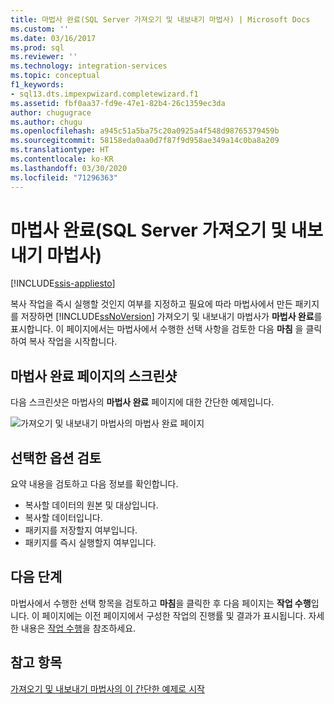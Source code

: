 ```yaml
---
title: 마법사 완료(SQL Server 가져오기 및 내보내기 마법사) | Microsoft Docs
ms.custom: ''
ms.date: 03/16/2017
ms.prod: sql
ms.reviewer: ''
ms.technology: integration-services
ms.topic: conceptual
f1_keywords:
- sql13.dts.impexpwizard.completewizard.f1
ms.assetid: fbf0aa37-fd9e-47e1-82b4-26c1359ec3da
author: chugugrace
ms.author: chugu
ms.openlocfilehash: a945c51a5ba75c20a0925a4f548d98765379459b
ms.sourcegitcommit: 58158eda0aa0d7f87f9d958ae349a14c0ba8a209
ms.translationtype: HT
ms.contentlocale: ko-KR
ms.lasthandoff: 03/30/2020
ms.locfileid: "71296363"
---
```

# <a name="complete-the-wizard-sql-server-import-and-export-wizard"></a>마법사 완료(SQL Server 가져오기 및 내보내기 마법사)

[!INCLUDE[ssis-appliesto](../../includes/ssis-appliesto-ssvrpluslinux-asdb-asdw-xxx.md)]


복사 작업을 즉시 실행할 것인지 여부를 지정하고 필요에 따라 마법사에서 만든 패키지를 저장하면 [!INCLUDE[ssNoVersion](../../includes/ssnoversion-md.md)] 가져오기 및 내보내기 마법사가 **마법사 완료**를 표시합니다. 이 페이지에서는 마법사에서 수행한 선택 사항을 검토한 다음 **마침** 을 클릭하여 복사 작업을 시작합니다.
 
## <a name="screen-shot-of-the-complete-the-wizard-page"></a>마법사 완료 페이지의 스크린샷 
 다음 스크린샷은 마법사의 **마법사 완료** 페이지에 대한 간단한 예제입니다.  
  
 ![가져오기 및 내보내기 마법사의 마법사 완료 페이지](../../integration-services/import-export-data/media/complete.png "가져오기 및 내보내기 마법사의 마법사 완료 페이지")  
  
## <a name="review-the-options-you-selected"></a>선택한 옵션 검토  
 
요약 내용을 검토하고 다음 정보를 확인합니다.  
-   복사할 데이터의 원본 및 대상입니다.
-   복사할 데이터입니다.
-   패키지를 저장할지 여부입니다.
-   패키지를 즉시 실행할지 여부입니다.  
  
## <a name="whats-next"></a>다음 단계  
 마법사에서 수행한 선택 항목을 검토하고 **마침**을 클릭한 후 다음 페이지는 **작업 수행**입니다. 이 페이지에는 이전 페이지에서 구성한 작업의 진행률 및 결과가 표시됩니다. 자세한 내용은 [작업 수행](../../integration-services/import-export-data/performing-operation-sql-server-import-and-export-wizard.md)을 참조하세요.
 
## <a name="see-also"></a>참고 항목
[가져오기 및 내보내기 마법사의 이 간단한 예제로 시작](../../integration-services/import-export-data/get-started-with-this-simple-example-of-the-import-and-export-wizard.md)

